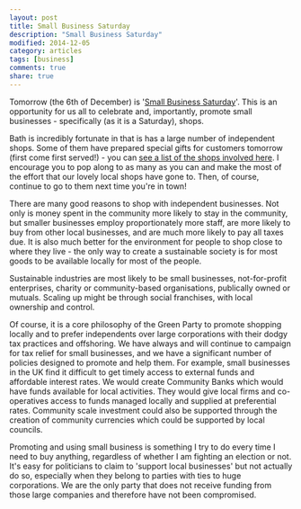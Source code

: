 ```yaml
---
layout: post
title: Small Business Saturday
description: "Small Business Saturday"
modified: 2014-12-05
category: articles
tags: [business]
comments: true
share: true
---
```


Tomorrow (the 6th of December) is '<a href="https://smallbusinesssaturdayuk.com/">Small Business Saturday</a>'. This is an opportunity for us all to celebrate and, importantly, promote small businesses - specifically (as it is a Saturday), shops.

Bath is incredibly fortunate in that is has a large number of independent shops. Some of them have prepared special gifts for customers tomorrow (first come first served!) - you can <a href="https://twitter.com/GraceandTed/status/540500908061523968/photo/1">see a list of the shops involved here</a>. I encourage you to pop along to as many as you can and make the most of the effort that our lovely local shops have gone to. Then, of course, continue to go to them next time you're in town!

There are many good reasons to shop with independent businesses. Not only is money spent in the community more likely to stay in the community, but smaller businesses employ proportionately more staff, are more likely to buy from other local businesses, and are much more likely to pay all taxes due. It is also much better for the environment for people to shop close to where they live - the only way to create a sustainable society is for most goods to be available locally for most of the people.

Sustainable industries are most likely to be small businesses, not-for-profit enterprises, charity or community-based organisations, publically owned or mutuals. Scaling up might be through social franchises, with local ownership and control.

Of course, it is a core philosophy of the Green Party to promote shopping locally and to prefer independents over large corporations with their dodgy tax practices and offshoring. We have always and will continue to campaign for tax relief for small businesses, and we have a significant number of policies designed to promote and help them. For example, small businesses in the UK find it difficult to get timely access to external funds and affordable interest rates. We would create Community Banks which would have funds available for local activities. They would give local firms and co-operatives access to funds managed locally and supplied at preferential rates. Community scale investment could also be supported through the creation of community currencies which could be supported by local councils.

Promoting and using small business is something I try to do every time I need to buy anything, regardless of whether I am fighting an election or not. It's easy for politicians to claim to 'support local businesses' but not actually do so, especially when they belong to parties with ties to huge corporations. We are the only party that does not receive funding from those large companies and therefore have not been compromised.




